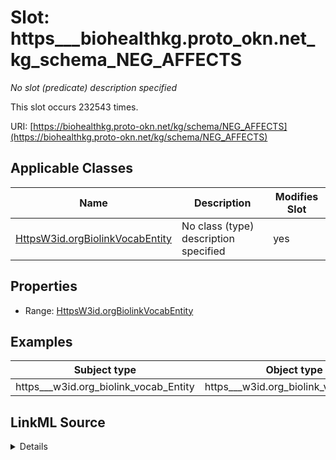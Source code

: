 

# Slot: https___biohealthkg.proto_okn.net_kg_schema_NEG_AFFECTS


_No slot (predicate) description specified_






This slot occurs 232543 times.


URI: [https://biohealthkg.proto-okn.net/kg/schema/NEG_AFFECTS](https://biohealthkg.proto-okn.net/kg/schema/NEG_AFFECTS)



<!-- no inheritance hierarchy -->





## Applicable Classes

| Name | Description | Modifies Slot |
| --- | --- | --- |
| [HttpsW3id.orgBiolinkVocabEntity](../classes/HttpsW3id.orgBiolinkVocabEntity.md) | No class (type) description specified |  yes  |







## Properties

* Range: [HttpsW3id.orgBiolinkVocabEntity](../classes/HttpsW3id.orgBiolinkVocabEntity.md)






## Examples

| Subject type | Object type | Example subject | Example object | Occurrences |
| --- | --- | --- | --- | --- |
| https___w3id.org_biolink_vocab_Entity | https___w3id.org_biolink_vocab_Entity | http://linkedlifedata.com/resource/umls/id/C0000039 | http://linkedlifedata.com/resource/umls/id/C0019054 | 232543 |




## LinkML Source

<details>

```yaml
name: https___biohealthkg.proto-okn.net_kg_schema_NEG_AFFECTS
annotations:
  count:
    tag: count
    value: 232543
description: No slot (predicate) description specified
examples:
- object:
    example_object: http://linkedlifedata.com/resource/umls/id/C0019054
    example_object_type: https___w3id.org_biolink_vocab_Entity
    example_predicate: https://biohealthkg.proto-okn.net/kg/schema/NEG_AFFECTS
    example_subject: http://linkedlifedata.com/resource/umls/id/C0000039
    example_subject_type: https___w3id.org_biolink_vocab_Entity
from_schema: biohealth
rank: 1000
slot_uri: https://biohealthkg.proto-okn.net/kg/schema/NEG_AFFECTS
alias: https___biohealthkg.proto_okn.net_kg_schema_NEG_AFFECTS
domain_of:
- https___w3id.org_biolink_vocab_Entity
range: https___w3id.org_biolink_vocab_Entity

```
</details>
